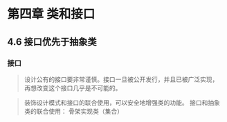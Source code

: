 # 第四章 类和接口

## 4.6 接口优先于抽象类

### 接口

> 设计公有的接口要非常谨慎。接口一旦被公开发行，并且已被广泛实现，
> 再想改变这个接口几乎是不可能的。

> 装饰设计模式和接口的联合使用，可以安全地增强类的功能。
> 接口和抽象类的联合使用： 骨架实现类（集合）



